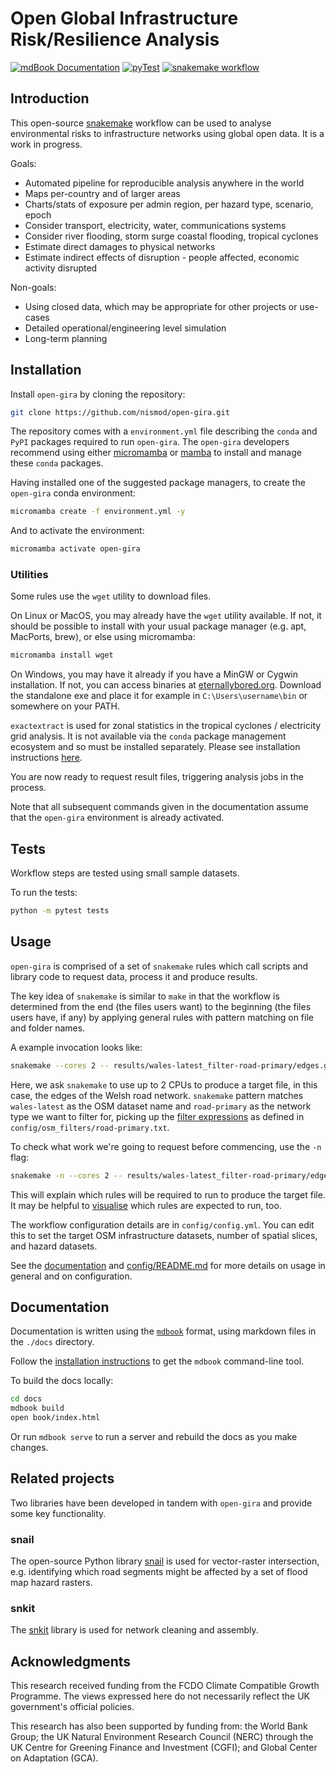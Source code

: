 # Open Global Infrastructure Risk/Resilience Analysis

[![mdBook Documentation](https://github.com/nismod/open-gira/actions/workflows/docs.yml/badge.svg?branch=main)](https://nismod.github.io/open-gira)
[![pyTest](https://github.com/nismod/open-gira/actions/workflows/test.yml/badge.svg?branch=main)](https://github.com/nismod/open-gira/actions/workflows/test.yml)
[![snakemake workflow](https://img.shields.io/badge/snakemake-open--gira-informational)](https://snakemake.github.io/snakemake-workflow-catalog/?usage=nismod/open-gira)

## Introduction

This open-source [snakemake](https://snakemake.readthedocs.io/en/stable/)
workflow can be used to analyse environmental risks to infrastructure
networks using global open data. It is a work in progress.

Goals:

- Automated pipeline for reproducible analysis anywhere in the world
- Maps per-country and of larger areas
- Charts/stats of exposure per admin region, per hazard type, scenario, epoch
- Consider transport, electricity, water, communications systems
- Consider river flooding, storm surge coastal flooding, tropical cyclones
- Estimate direct damages to physical networks
- Estimate indirect effects of disruption - people affected, economic activity disrupted

Non-goals:

- Using closed data, which may be appropriate for other projects or use-cases
- Detailed operational/engineering level simulation
- Long-term planning

## Installation

Install `open-gira` by cloning the repository:

```bash
git clone https://github.com/nismod/open-gira.git
```

The repository comes with a `environment.yml` file describing the `conda` and
`PyPI` packages required to run `open-gira`. The `open-gira` developers
recommend using either [micromamba](https://mamba.readthedocs.io/en/latest/user_guide/micromamba.html#micromamba)
or [mamba](https://mamba.readthedocs.io/en/latest/index.html) to install and
manage these `conda` packages.

Having installed one of the suggested package managers, to create the
`open-gira` conda environment:

```bash
micromamba create -f environment.yml -y
```

And to activate the environment:

```bash
micromamba activate open-gira
```

### Utilities

Some rules use the `wget` utility to download files.

On Linux or MacOS, you may already have the `wget` utility available. If not,
it should be possible to install with your usual package manager (e.g. apt,
MacPorts, brew), or else using micromamba:

```bash
micromamba install wget
```

On Windows, you may have it already if you have a MinGW or Cygwin installation.
If not, you can access binaries at [eternallybored.org](https://eternallybored.org/misc/wget/).
Download the standalone exe and place it for example in `C:\Users\username\bin`
or somewhere on your PATH.

`exactextract` is used for zonal statistics in the tropical cyclones /
electricity grid analysis. It is not available via the `conda` package
management ecosystem and so must be installed separately. Please see
installation instructions [here](https://github.com/isciences/exactextract).

You are now ready to request result files, triggering analysis jobs in the
process.

Note that all subsequent commands given in the documentation assume that the
`open-gira` environment is already activated.

## Tests

Workflow steps are tested using small sample datasets.

To run the tests:

```bash
python -m pytest tests
```

## Usage

`open-gira` is comprised of a set of `snakemake` rules which call scripts and
library code to request data, process it and produce results.

The key idea of `snakemake` is similar to `make` in that the workflow is
determined from the end (the files users want) to the beginning (the files
users have, if any) by applying general rules with pattern matching on file and
folder names.

A example invocation looks like:

```bash
snakemake --cores 2 -- results/wales-latest_filter-road-primary/edges.gpq
```

Here, we ask `snakemake` to use up to 2 CPUs to produce a target file, in this
case, the edges of the Welsh road network. `snakemake` pattern matches
`wales-latest` as the OSM dataset name and `road-primary` as the network
type we want to filter for, picking up the [filter expressions](https://docs.osmcode.org/osmium/latest/osmium-tags-filter.html#filter-expressions) as defined in `config/osm_filters/road-primary.txt`.

To check what work we're going to request before commencing, use the `-n` flag:

```bash
snakemake -n --cores 2 -- results/wales-latest_filter-road-primary/edges.gpq
```

This will explain which rules will be required to run to produce the target
file. It may be helpful to [visualise](https://snakemake.readthedocs.io/en/stable/executing/cli.html#visualization)
which rules are expected to run, too.

The workflow configuration details are in `config/config.yml`. You can edit
this to set the target OSM infrastructure datasets, number of spatial slices, and
hazard datasets.

See the [documentation](https://nismod.github.io/open-gira/)
and [config/README.md](https://github.com/nismod/open-gira/blob/main/config/README.md)
for more details on usage in general and on configuration.

## Documentation

Documentation is written using the [`mdbook`](https://rust-lang.github.io/mdBook/index.html)
format, using markdown files in the `./docs` directory.

Follow the [installation instructions](https://rust-lang.github.io/mdBook/guide/installation.html)
to get the `mdbook` command-line tool.

To build the docs locally:

```bash
cd docs
mdbook build
open book/index.html
```

Or run `mdbook serve` to run a server and rebuild the docs as you make changes.

## Related projects

Two libraries have been developed in tandem with `open-gira` and provide some
key functionality.

### snail

The open-source Python library [snail](https://github.com/nismod/snail)
is used for vector-raster intersection, e.g. identifying which road segments
might be affected by a set of flood map hazard rasters.

### snkit

The [snkit](https://github.com/tomalrussell/snkit) library is used for
network cleaning and assembly.

## Acknowledgments

This research received funding from the FCDO Climate Compatible Growth
Programme. The views expressed here do not necessarily reflect the UK
government's official policies.

This research has also been supported by funding from: the World Bank
Group; the UK Natural Environment Research Council (NERC) through
the UK Centre for Greening Finance and Investment (CGFI); and Global 
Center on Adaptation (GCA).
